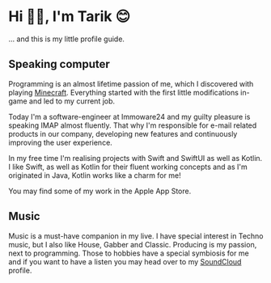 # Hi 👋🏽, I'm Tarik 😊

... and this is my little profile guide.

## Speaking computer

Programming is an almost lifetime passion of me, which I discovered with playing [Minecraft](https://minecraft.net).
Everything started with the first little modifications in-game and led to my current job.

Today I'm a software-engineer at Immoware24 and my guilty pleasure is speaking IMAP almost fluently.
That why I'm responsible for e-mail related products in our company, developing new features and continuously improving the user experience.

In my free time I'm realising projects with Swift and SwiftUI as well as Kotlin. I like Swift, as well as Kotlin for their
fluent working concepts and as I'm originated in Java, Kotlin works like a charm for me!

You may find some of my work in the Apple App Store.

## Music

Music is a must-have companion in my live. I have special interest in Techno music,
but I also like House, Gabber and Classic. Producing is my passion, next to programming.
Those to hobbies have a special symbiosis for me and if you want to have a listen you may
head over to my [SoundCloud](https://soundcloud.com/tarikweiss) profile.
